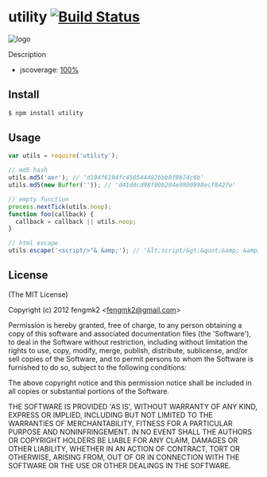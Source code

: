utility [![Build Status](https://secure.travis-ci.org/fengmk2/utility.png)](http://travis-ci.org/fengmk2/utility)
=======

![logo](https://raw.github.com/fengmk2/utility/master/logo.png)

Description

* jscoverage: [100%](http://fengmk2.github.com/coverage/utility.html)

## Install

```bash
$ npm install utility
```

## Usage

```js
var utils = require('utility');

// md5 hash
utils.md5('aer'); // 'd194f6194fc458544482bbb8f0b74c6b'
utils.md5(new Buffer('')); // 'd41d8cd98f00b204e9800998ecf8427e'

// empty function
process.nextTick(utils.noop);
function foo(callback) {
  callback = callback || utils.noop;
}

// html escape
utils.escape('<script/>"& &amp;'); // '&lt;script/&gt;&quot;&amp; &amp;'
```

## License 

(The MIT License)

Copyright (c) 2012 fengmk2 &lt;fengmk2@gmail.com&gt;

Permission is hereby granted, free of charge, to any person obtaining
a copy of this software and associated documentation files (the
'Software'), to deal in the Software without restriction, including
without limitation the rights to use, copy, modify, merge, publish,
distribute, sublicense, and/or sell copies of the Software, and to
permit persons to whom the Software is furnished to do so, subject to
the following conditions:

The above copyright notice and this permission notice shall be
included in all copies or substantial portions of the Software.

THE SOFTWARE IS PROVIDED 'AS IS', WITHOUT WARRANTY OF ANY KIND,
EXPRESS OR IMPLIED, INCLUDING BUT NOT LIMITED TO THE WARRANTIES OF
MERCHANTABILITY, FITNESS FOR A PARTICULAR PURPOSE AND NONINFRINGEMENT.
IN NO EVENT SHALL THE AUTHORS OR COPYRIGHT HOLDERS BE LIABLE FOR ANY
CLAIM, DAMAGES OR OTHER LIABILITY, WHETHER IN AN ACTION OF CONTRACT,
TORT OR OTHERWISE, ARISING FROM, OUT OF OR IN CONNECTION WITH THE
SOFTWARE OR THE USE OR OTHER DEALINGS IN THE SOFTWARE.